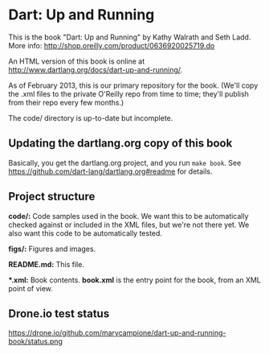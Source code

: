 Dart: Up and Running
=============

This is the book "Dart: Up and Running" by Kathy Walrath and Seth Ladd.
More info: http://shop.oreilly.com/product/0636920025719.do

An HTML version of this book is online at
http://www.dartlang.org/docs/dart-up-and-running/.

As of February 2013, this is our primary repository for the book. (We'll copy the .xml files to the private
O'Reilly repo from time to time; they'll publish from their repo every few months.)

The code/ directory is up-to-date but incomplete.

Updating the dartlang.org copy of this book
------------------
Basically, you get the dartlang.org project, and you run `make book`.
See https://github.com/dart-lang/dartlang.org#readme for details.

Project structure
---------------------

**code/:**
	Code samples used in the book. We want this to be automatically checked
	against or included in the XML files, but we're not there yet. We also
	want this code to be automatically tested.

**figs/:**
	Figures and images.

**README.md:**
	This file.

**\*.xml:** 
	Book contents. **book.xml** is the entry point for the book, from an
	XML point of view.

Drone.io test status
---------------------

https://drone.io/github.com/marycampione/dart-up-and-running-book/status.png
